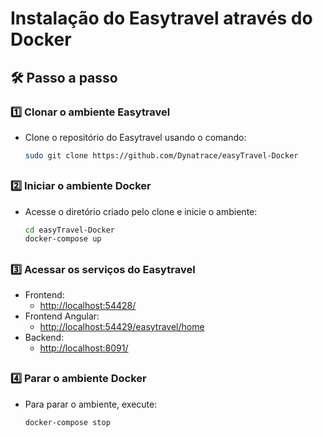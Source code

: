 <h1>
Instalação do Easytravel através do Docker
</h1>

## 🛠️ Passo a passo

### 1️⃣ Clonar o ambiente Easytravel

- Clone o repositório do Easytravel usando o comando:
    ```bash
    sudo git clone https://github.com/Dynatrace/easyTravel-Docker
    ```

##

### 2️⃣ Iniciar o ambiente Docker

- Acesse o diretório criado pelo clone e inicie o ambiente:
    ```bash
    cd easyTravel-Docker
    docker-compose up
    ```

##

### 3️⃣ Acessar os serviços do Easytravel

- Frontend:
    - [http://localhost:54428/](http://localhost:54428/)
- Frontend Angular:
    - [http://localhost:54429/easytravel/home](http://localhost:54429/easytravel/home)
- Backend:
    - [http://localhost:8091/](http://localhost:8091/)

##

### 4️⃣ Parar o ambiente Docker

- Para parar o ambiente, execute:
    ```bash
    docker-compose stop
    ```

